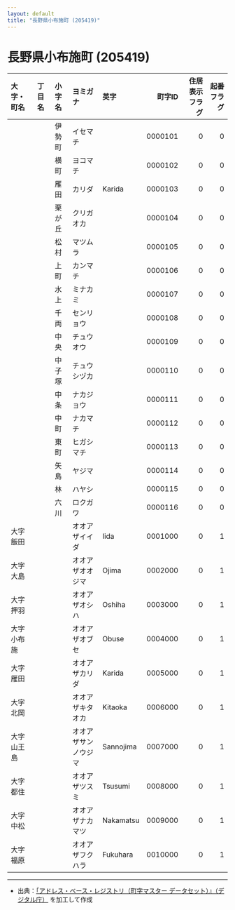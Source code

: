 ```yaml
---
layout: default
title: "長野県小布施町 (205419)"
---
```


# 長野県小布施町 (205419)

| 大字・町名 | 丁目名 | 小字名 | ヨミガナ | 英字 | 町字ID | 住居表示フラグ | 起番フラグ |
|:--------|:------|:------|:-----------------|:---------------------|--------:|----------:|--------:|
|  |  | 伊勢町 | イセマチ |  | 0000101 | 0 | 0 |
|  |  | 横町 | ヨコマチ |  | 0000102 | 0 | 0 |
|  |  | 雁田 | カリダ | Karida | 0000103 | 0 | 0 |
|  |  | 栗が丘 | クリガオカ |  | 0000104 | 0 | 0 |
|  |  | 松村 | マツムラ |  | 0000105 | 0 | 0 |
|  |  | 上町 | カンマチ |  | 0000106 | 0 | 0 |
|  |  | 水上 | ミナカミ |  | 0000107 | 0 | 0 |
|  |  | 千両 | センリョウ |  | 0000108 | 0 | 0 |
|  |  | 中央 | チュウオウ |  | 0000109 | 0 | 0 |
|  |  | 中子塚 | チュウシヅカ |  | 0000110 | 0 | 0 |
|  |  | 中条 | ナカジョウ |  | 0000111 | 0 | 0 |
|  |  | 中町 | ナカマチ |  | 0000112 | 0 | 0 |
|  |  | 東町 | ヒガシマチ |  | 0000113 | 0 | 0 |
|  |  | 矢島 | ヤジマ |  | 0000114 | 0 | 0 |
|  |  | 林 | ハヤシ |  | 0000115 | 0 | 0 |
|  |  | 六川 | ロクガワ |  | 0000116 | 0 | 0 |
| 大字飯田 |  |  | オオアザイイダ | Iida | 0001000 | 0 | 1 |
| 大字大島 |  |  | オオアザオオジマ | Ojima | 0002000 | 0 | 1 |
| 大字押羽 |  |  | オオアザオシハ | Oshiha | 0003000 | 0 | 1 |
| 大字小布施 |  |  | オオアザオブセ | Obuse | 0004000 | 0 | 1 |
| 大字雁田 |  |  | オオアザカリダ | Karida | 0005000 | 0 | 1 |
| 大字北岡 |  |  | オオアザキタオカ | Kitaoka | 0006000 | 0 | 1 |
| 大字山王島 |  |  | オオアザサンノウジマ | Sannojima | 0007000 | 0 | 1 |
| 大字都住 |  |  | オオアザツスミ | Tsusumi | 0008000 | 0 | 1 |
| 大字中松 |  |  | オオアザナカマツ | Nakamatsu | 0009000 | 0 | 1 |
| 大字福原 |  |  | オオアザフクハラ | Fukuhara | 0010000 | 0 | 1 |

---

- 出典：[「アドレス・ベース・レジストリ（町字マスター データセット）』（デジタル庁）](https://www.digital.go.jp/policies/base_registry_address/) を加工して作成